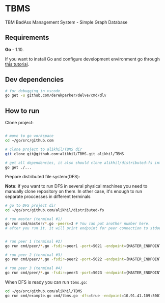# TBMS

TBM BadAss Management System - Simple Graph Database

## Requirements

**Go** - 1.10.

If you want to install Go and configure development environment go through [this tutorial](http://blog.t-trusty.ru/go/tutuorial/vscode/2018/04/06/go-quickstart.html).

## Dev dependencies

```bash
# for debugging in vscode
go get -u github.com/derekparker/delve/cmd/dlv

```

## How to run

Clone project:

```bash

# move to go workspace
cd ~/go/src/github.com

# clone project to alikhil/TBMS dir
git clone git@github.com:alikhil/TBMS.git alikhil/TBMS

# get all dependencies, it also should clone alikhil/distributed-fs into go workspace
go get ./...

```

Prepare distributed file system(DFS):

**Note:** if you want to run DFS in several physical machines you need to manually clone repository on them. In other case, it's enough to run separate proccesses in different terminals

```bash
# go to DFS project dir
cd ~/go/src/github.com/alikhil/distributed-fs

# run master (terminal #1)
go run cmd/master/*.go -peers=3 # You can put another number here.
# after you run it. it will print endpoint for peer connection to stdout, copy it


# run peer 1 (terminal #2)
go run cmd/peer/*.go -fsdir=peer1 -port=5021 -endpoint={MASTER_ENDPOINT} # use endpoint from master log

# run peer 2 (terminal #3)
go run cmd/peer/*.go -fsdir=peer2 -port=5022 -endpoint={MASTER_ENDPOINT} # use endpoint from master log

# run peer 3 (terminal #4)
go run cmd/peer/*.go -fsdir=peer3 -port=5023 -endpoint={MASTER_ENDPOINT} # use endpoint from master log

```

When DFS is ready you can run `tbms.go`:

```bash
cd ~/go/src/github.com/alikhil/TBMS
go run cmd/example.go cmd/tbms.go -dfs=true -endpoint=10.91.41.109:5001 # use endpoint from master log

```